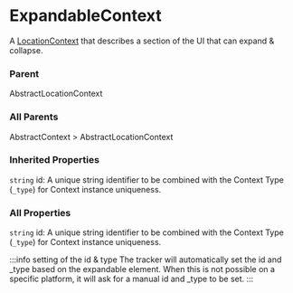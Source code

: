 # ExpandableContext
A [LocationContext](/taxonomy/reference/location-contexts/overview.md)  that describes a section of the UI that can expand & collapse.

### Parent
AbstractLocationContext

### All Parents
AbstractContext > AbstractLocationContext

### Inherited Properties
`string` id: A unique string identifier to be combined with the Context Type (`_type`) 
for Context instance uniqueness.

### All Properties
`string` id: A unique string identifier to be combined with the Context Type (`_type`) 
for Context instance uniqueness.

:::info setting of the id & type
The tracker will automatically set the id and _type based on the expandable element. When this is not possible on a specific platform, it will ask for a manual id and _type to be set.
:::
